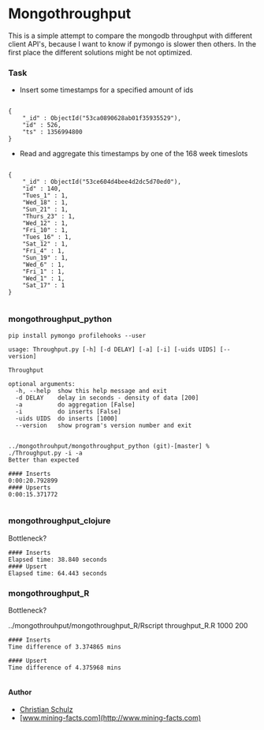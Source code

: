 Mongothroughput
===============

This is a simple attempt to compare the mongodb throughput with different client API's, because
I want to know if pymongo is slower then others. In the first place the different solutions might be not
optimized.


### Task

* Insert some timestamps for a specified amount of ids

```

{
    "_id" : ObjectId("53ca0890628ab01f35935529"),
    "id" : 526,
    "ts" : 1356994800
}

```

* Read and aggregate this timestamps by one of the 168 week timeslots

```

{
    "_id" : ObjectId("53ce604d4bee4d2dc5d70ed0"),
    "id" : 140,
    "Tues_1" : 1,
    "Wed_18" : 1,
    "Sun_21" : 1,
    "Thurs_23" : 1,
    "Wed_12" : 1,
    "Fri_10" : 1,
    "Tues_16" : 1,
    "Sat_12" : 1,
    "Fri_4" : 1,
    "Sun_19" : 1,
    "Wed_6" : 1,
    "Fri_1" : 1,
    "Wed_1" : 1,
    "Sat_17" : 1
}


```



###  mongothroughput_python

```
pip install pymongo profilehooks --user

usage: Throughput.py [-h] [-d DELAY] [-a] [-i] [-uids UIDS] [--version]

Throughput

optional arguments:
  -h, --help  show this help message and exit
  -d DELAY    delay in seconds - density of data [200]
  -a          do aggregation [False]
  -i          do inserts [False]
  -uids UIDS  do inserts [1000]
  --version   show program's version number and exit


../mongothrouhput/mongothroughput_python (git)-[master] % ./Throughput.py -i -a    
Better than expected

#### Inserts 
0:00:20.792899
#### Upserts
0:00:15.371772


```

### mongothroughput_clojure
Bottleneck?

```
#### Inserts 
Elapsed time: 38.840 seconds
#### Upsert
Elapsed time: 64.443 seconds

```

### mongothroughput_R
Bottleneck?

../mongothrouhput/mongothroughput_R/Rscript throughput_R.R 1000 200


```
#### Inserts
Time difference of 3.374865 mins

#### Upsert
Time difference of 4.375968 mins


```



#### Author

* [Christian Schulz](https://twitter.com/nnfuzzy) 
* [www.mining-facts.com](http://www.mining-facts.com)